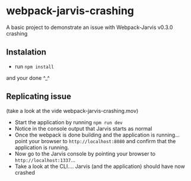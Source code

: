 # webpack-jarvis-crashing
A basic project to demonstrate an issue with Webpack-Jarvis v0.3.0 crashing

## Instalation

* run `npm install`

and your done ^_^

## Replicating issue

(take a look at the vide webpack-jarvis-crashing.mov)

* Start the application by running `npm run dev`
* Notice in the console output that Jarvis starts as normal
* Once the webpack is done building and the application is running... point your browser to `http://localhost:8080` and confirm that the application is running.
* Now go to the Jarvis console by pointing your browser to `http://localhost:1337`...
* Take a look at the CLI.... Jarvis (and the application) should have now crashed

